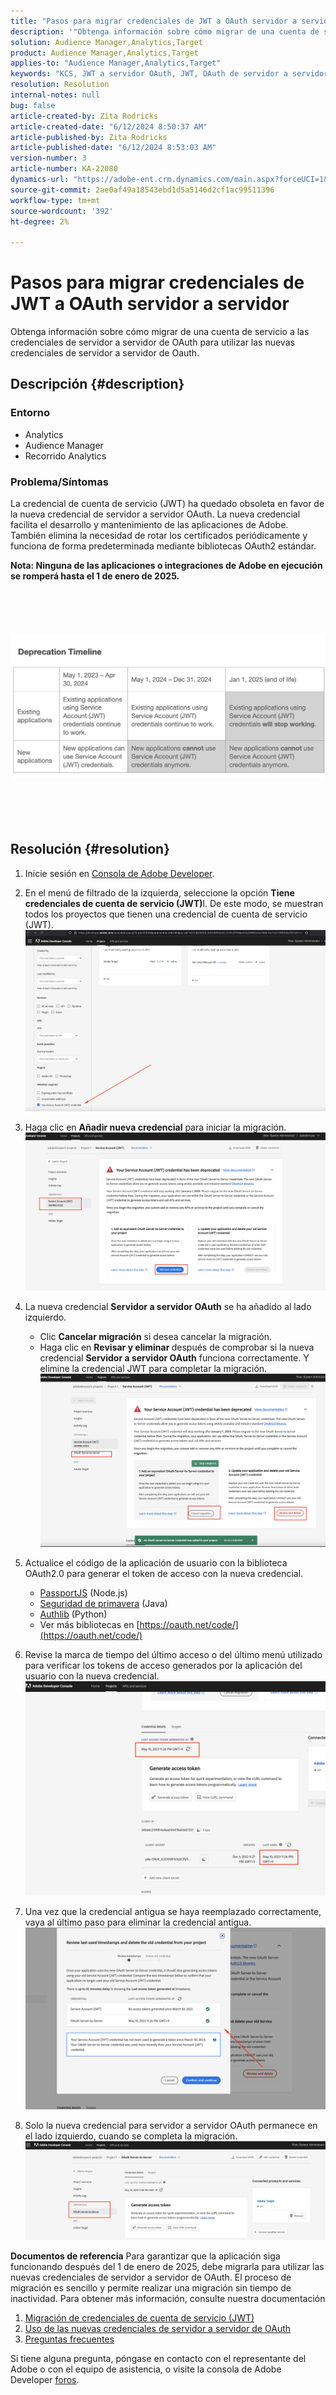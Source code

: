 ```yaml
---
title: "Pasos para migrar credenciales de JWT a OAuth servidor a servidor"
description: '"Obtenga información sobre cómo migrar de una cuenta de servicio a las credenciales de servidor a servidor de OAuth para utilizar las nuevas credenciales de servidor a servidor de Oauth".'
solution: Audience Manager,Analytics,Target
product: Audience Manager,Analytics,Target
applies-to: "Audience Manager,Analytics,Target"
keywords: "KCS, JWT a servidor OAuth, JWT, OAuth de servidor a servidor, Recorrido Analytics, credenciales de migración"
resolution: Resolution
internal-notes: null
bug: false
article-created-by: Zita Rodricks
article-created-date: "6/12/2024 8:50:37 AM"
article-published-by: Zita Rodricks
article-published-date: "6/12/2024 8:53:03 AM"
version-number: 3
article-number: KA-22080
dynamics-url: "https://adobe-ent.crm.dynamics.com/main.aspx?forceUCI=1&pagetype=entityrecord&etn=knowledgearticle&id=b44683d0-9828-ef11-840b-000d3a372703"
source-git-commit: 2ae0af49a18543ebd1d5a5146d2cf1ac99511396
workflow-type: tm+mt
source-wordcount: '392'
ht-degree: 2%

---
```


# Pasos para migrar credenciales de JWT a OAuth servidor a servidor


Obtenga información sobre cómo migrar de una cuenta de servicio a las credenciales de servidor a servidor de OAuth para utilizar las nuevas credenciales de servidor a servidor de Oauth.

## Descripción {#description}


### Entorno

- Analytics
- Audience Manager
- Recorrido Analytics


### Problema/Síntomas

La credencial de cuenta de servicio (JWT) ha quedado obsoleta en favor de la nueva credencial de servidor a servidor OAuth. La nueva credencial facilita el desarrollo y mantenimiento de las aplicaciones de Adobe. También elimina la necesidad de rotar los certificados periódicamente y funciona de forma predeterminada mediante bibliotecas OAuth2 estándar. 

<b>Nota: Ninguna de las aplicaciones o integraciones de Adobe en ejecución se romperá hasta el 1 de enero de 2025.</b>
<br><br> <br><br> <br><br><b>![](assets/___b54683d0-9828-ef11-840b-000d3a372703___.png)</b><br><br> <br><br> <br>

## Resolución {#resolution}


1. Inicie sesión en [Consola de Adobe Developer](https://developer.adobe.com/console).
2. En el menú de filtrado de la izquierda, seleccione la opción <b>Tiene credenciales de cuenta de servicio (JWT)</b>l. De este modo, se muestran todos los proyectos que tienen una credencial de cuenta de servicio (JWT).![](assets/bff4d24d-8b21-ee11-9cbe-6045bd006a22.png)
3. Haga clic en <b>Añadir nueva credencial</b> para iniciar la migración.![](assets/500ae166-8b21-ee11-9cbe-6045bd006a22.png)
4. La nueva credencial <b>Servidor a servidor OAuth</b> se ha añadido al lado izquierdo.
   - Clic <b>Cancelar migración</b> si desea cancelar la migración.
   - Haga clic en <b>Revisar y eliminar </b>después de comprobar si la nueva credencial <b>Servidor a servidor OAuth</b> funciona correctamente. Y elimine la credencial JWT para completar la migración.![](assets/bd94377a-8b21-ee11-9cbe-6045bd006a22.png)
5. Actualice el código de la aplicación de usuario con la biblioteca OAuth2.0 para generar el token de acceso con la nueva credencial.

   - [PassportJS](https://github.com/jaredhanson/passport) (Node.js)
   - [Seguridad de primavera](https://spring.io/projects/spring-security) (Java)
   - [Authlib](https://github.com/lepture/authlib) (Python)
   - Ver más bibliotecas en [https://oauth.net/code/](https://oauth.net/code/)
6. Revise la marca de tiempo del último acceso o del último menú utilizado para verificar los tokens de acceso generados por la aplicación del usuario con la nueva credencial.![](assets/2379358d-8b21-ee11-9cbe-6045bd006a22.png)
7. Una vez que la credencial antigua se haya reemplazado correctamente, vaya al último paso para eliminar la credencial antigua.![](assets/86be29a0-8b21-ee11-9cbe-6045bd006a22.png)
8. Solo la nueva credencial para servidor a servidor OAuth permanece en el lado izquierdo, cuando se completa la migración.![](assets/4bfaa6af-8b21-ee11-9cbe-6045bd006a22.png)


<b>Documentos de referencia</b>
Para garantizar que la aplicación siga funcionando después del 1 de enero de 2025, debe migrarla para utilizar las nuevas credenciales de servidor a servidor de OAuth.
El proceso de migración es sencillo y permite realizar una migración sin tiempo de inactividad. Para obtener más información, consulte nuestra documentación



1. [Migración de credenciales de cuenta de servicio (JWT)](https://nam04.safelinks.protection.outlook.com/?url=https%3A%2F%2Fpostoffice.adobe.com%2Fpo-server%2Flink%2Fredirect%3Ftarget%3DeyJhbGciOiJIUzUxMiJ9.eyJ0ZW1wbGF0ZSI6ImJsZXRoZXJfbm90aWNlX29hdXRoX3NlcnZlcl90b19zZXJ2ZXIiLCJlbWFpbEFkZHJlc3MiOiJndXd1K3NvbmVAYWRvYmV0ZXN0LmNvbSIsInJlcXVlc3RJZCI6IjM0ZjIyNTMwLThjMzEtNDlkNC1iZjEyLThlZGIyY2E0ODdhOCIsImxpbmsiOiJodHRwczovL3d3dy5hZG9iZS5jb20vZ28vZGV2c19zMnNfbWlncmF0aW9uX2d1aWRlIiwibGFiZWwiOiI5IiwibG9jYWxlIjoiZW5fVVMifQ.Pr8LjAW5wq_tEqCQLs4Y2fwJSTW_Z2FH0CIVInolEKvySfPDiF7vl8Hg4S9ne_V6a74oLfCVzc99EE9K4XUoBQ&amp;amp;data=05%7C01%7Cguwu%40adobe.com%7C3b1b2261ea264d45d9df08db4ce8a7de%7Cfa7b1b5a7b34438794aed2c178decee1%7C0%7C0%7C638188334359675040%7CUnknown%7CTWFpbGZsb3d8eyJWIjoiMC4wLjAwMDAiLCJQIjoiV2luMzIiLCJBTiI6Ik1haWwiLCJXVCI6Mn0%3D%7C3000%7C%7C%7C&amp;amp;sdata=dd8x%2FoDHh0QUi3xboxa78uA54JXEaVq5qYkP8zkvymk%3D&amp;amp;reserved=0)
2. [Uso de las nuevas credenciales de servidor a servidor de OAuth](https://nam04.safelinks.protection.outlook.com/?url=https%3A%2F%2Fpostoffice.adobe.com%2Fpo-server%2Flink%2Fredirect%3Ftarget%3DeyJhbGciOiJIUzUxMiJ9.eyJ0ZW1wbGF0ZSI6ImJsZXRoZXJfbm90aWNlX29hdXRoX3NlcnZlcl90b19zZXJ2ZXIiLCJlbWFpbEFkZHJlc3MiOiJndXd1K3NvbmVAYWRvYmV0ZXN0LmNvbSIsInJlcXVlc3RJZCI6IjM0ZjIyNTMwLThjMzEtNDlkNC1iZjEyLThlZGIyY2E0ODdhOCIsImxpbmsiOiJodHRwczovL3d3dy5hZG9iZS5jb20vZ28vZGV2c19zMnNfY3JlZGVudGlhbF9vdmVydmlldyIsImxhYmVsIjoiMTAiLCJsb2NhbGUiOiJlbl9VUyJ9.c-c4--RAgDvS0l-WI5yIuYBIbzL7OeWXepCCfSzR1AkdVnrTZmWmm7jYmu11JqHZ_UBPANJqYEzEZrtydXY0YQ&amp;amp;data=05%7C01%7Cguwu%40adobe.com%7C3b1b2261ea264d45d9df08db4ce8a7de%7Cfa7b1b5a7b34438794aed2c178decee1%7C0%7C0%7C638188334359675040%7CUnknown%7CTWFpbGZsb3d8eyJWIjoiMC4wLjAwMDAiLCJQIjoiV2luMzIiLCJBTiI6Ik1haWwiLCJXVCI6Mn0%3D%7C3000%7C%7C%7C&amp;amp;sdata=YwiTIXMxPv9MhhEhVR3sv0g%2Bqi4NP8OERnJxE9C65I0%3D&amp;amp;reserved=0)
3. [Preguntas frecuentes](https://nam04.safelinks.protection.outlook.com/?url=https%3A%2F%2Fpostoffice.adobe.com%2Fpo-server%2Flink%2Fredirect%3Ftarget%3DeyJhbGciOiJIUzUxMiJ9.eyJ0ZW1wbGF0ZSI6ImJsZXRoZXJfbm90aWNlX29hdXRoX3NlcnZlcl90b19zZXJ2ZXIiLCJlbWFpbEFkZHJlc3MiOiJndXd1K3NvbmVAYWRvYmV0ZXN0LmNvbSIsInJlcXVlc3RJZCI6IjM0ZjIyNTMwLThjMzEtNDlkNC1iZjEyLThlZGIyY2E0ODdhOCIsImxpbmsiOiJodHRwczovL3d3dy5hZG9iZS5jb20vZ28vZGV2c19zMnNfbWlncmF0aW9uX2d1aWRlX2ZhcSIsImxhYmVsIjoiMTEiLCJsb2NhbGUiOiJlbl9VUyJ9.8IlQUL_WbLKsMUDG4VHvqnwqI0l6TzEXSN0I_R_dXCswvDQpusEgm5LstaLYWzPy0crhk_ShRbmjZvMVS5t1Mg&amp;amp;data=05%7C01%7Cguwu%40adobe.com%7C3b1b2261ea264d45d9df08db4ce8a7de%7Cfa7b1b5a7b34438794aed2c178decee1%7C0%7C0%7C638188334359675040%7CUnknown%7CTWFpbGZsb3d8eyJWIjoiMC4wLjAwMDAiLCJQIjoiV2luMzIiLCJBTiI6Ik1haWwiLCJXVCI6Mn0%3D%7C3000%7C%7C%7C&amp;amp;sdata=n4WBY0gemPujdOZRaTMICsePuQJsuh9STbkgEsvyai8%3D&amp;amp;reserved=0)


Si tiene alguna pregunta, póngase en contacto con el representante del Adobe o con el equipo de asistencia, o visite la consola de Adobe Developer [foros](https://nam04.safelinks.protection.outlook.com/?url=https%3A%2F%2Fpostoffice.adobe.com%2Fpo-server%2Flink%2Fredirect%3Ftarget%3DeyJhbGciOiJIUzUxMiJ9.eyJ0ZW1wbGF0ZSI6ImJsZXRoZXJfbm90aWNlX29hdXRoX3NlcnZlcl90b19zZXJ2ZXIiLCJlbWFpbEFkZHJlc3MiOiJndXd1K3NvbmVAYWRvYmV0ZXN0LmNvbSIsInJlcXVlc3RJZCI6IjM0ZjIyNTMwLThjMzEtNDlkNC1iZjEyLThlZGIyY2E0ODdhOCIsImxpbmsiOiJodHRwczovL2V4cGVyaWVuY2VsZWFndWVjb21tdW5pdGllcy5hZG9iZS5jb20vdDUvYWRvYmUtZGV2ZWxvcGVyLWNvbnNvbGUvY3QtcC9hZG9iZS1pby1jb25zb2xlIiwibGFiZWwiOiIxMiIsImxvY2FsZSI6ImVuX1VTIn0.P8FY77-eRzVSjnf09no_Hn5owFmpREoMVLK5OSTU6WWBApUGuQH0fokMAu1R0L-uTQlCovlnIGYD7NRoqMFD8g&amp;amp;data=05%7C01%7Cguwu%40adobe.com%7C3b1b2261ea264d45d9df08db4ce8a7de%7Cfa7b1b5a7b34438794aed2c178decee1%7C0%7C0%7C638188334359675040%7CUnknown%7CTWFpbGZsb3d8eyJWIjoiMC4wLjAwMDAiLCJQIjoiV2luMzIiLCJBTiI6Ik1haWwiLCJXVCI6Mn0%3D%7C3000%7C%7C%7C&amp;amp;sdata=%2FhbICP9PCZsfsNDrBYaGlEb%2FREbBJMjNZeWPzoOPJsk%3D&amp;amp;reserved=0).
